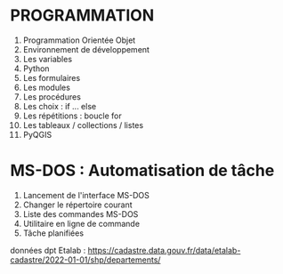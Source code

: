 # PROGRAMMATION
1. Programmation Orientée Objet
2. Environnement de développement
3. Les variables
4. Python
5. Les formulaires
6. Les modules
7. Les procédures
8. Les choix : if ... else
9. Les répétitions : boucle for
10. Les tableaux / collections / listes
11. PyQGIS

# MS-DOS : Automatisation de tâche
1. Lancement de l'interface MS-DOS
2. Changer le répertoire courant
3. Liste des commandes MS-DOS
4. Utilitaire en ligne de commande
5. Tâche planifiées

données dpt Etalab : https://cadastre.data.gouv.fr/data/etalab-cadastre/2022-01-01/shp/departements/
